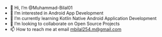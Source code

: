 - 👋 Hi, I’m @Muhammad-Bilal01
- 👀 I’m interested in Android App Development
- 🌱 I’m currently learning Kotlin Native Android Application Development
- 💞️ I’m looking to collaborate on Open Source Projects
- 📫 How to reach me at email mbilal254.m@gmail.com

<!---
Muhammad-Bilal01/Muhammad-Bilal01 is a ✨ special ✨ repository because its `README.md` (this file) appears on your GitHub profile.
You can click the Preview link to take a look at your changes.
--->
